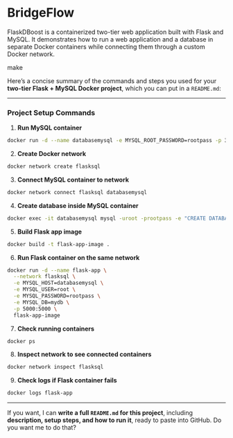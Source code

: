 # BridgeFlow
FlaskDBoost is a containerized two-tier web application built with Flask and MySQL. It demonstrates how to run a web application and a database in separate Docker containers while connecting them through a custom Docker network.


make

Here’s a concise summary of the commands and steps you used for your **two-tier Flask + MySQL Docker project**, which you can put in a `README.md`:

---

### Project Setup Commands

1. **Run MySQL container**

```bash
docker run -d --name databasemysql -e MYSQL_ROOT_PASSWORD=rootpass -p 3306:3306 mysql:latest
```

2. **Create Docker network**

```bash
docker network create flasksql
```

3. **Connect MySQL container to network**

```bash
docker network connect flasksql databasemysql
```

4. **Create database inside MySQL container**

```bash
docker exec -it databasemysql mysql -uroot -prootpass -e "CREATE DATABASE mydb;"
```

5. **Build Flask app image**

```bash
docker build -t flask-app-image .
```

6. **Run Flask container on the same network**

```bash
docker run -d --name flask-app \
  --network flasksql \
  -e MYSQL_HOST=databasemysql \
  -e MYSQL_USER=root \
  -e MYSQL_PASSWORD=rootpass \
  -e MYSQL_DB=mydb \
  -p 5000:5000 \
  flask-app-image
```

7. **Check running containers**

```bash
docker ps
```

8. **Inspect network to see connected containers**

```bash
docker network inspect flasksql
```

9. **Check logs if Flask container fails**

```bash
docker logs flask-app
```

---

If you want, I can **write a full `README.md` for this project**, including **description, setup steps, and how to run it**, ready to paste into GitHub. Do you want me to do that?
